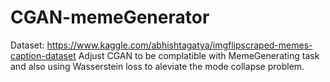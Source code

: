 # CGAN-memeGenerator
Dataset: https://www.kaggle.com/abhishtagatya/imgflipscraped-memes-caption-dataset
Adjust CGAN to be complatible with MemeGenerating task and also using Wasserstein loss to aleviate the mode collapse problem.
